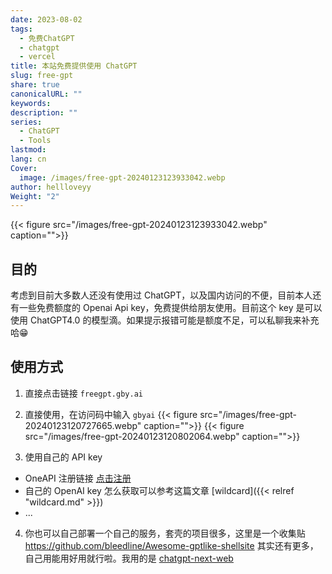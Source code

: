 ```yaml
---
date: 2023-08-02
tags:
  - 免费ChatGPT
  - chatgpt
  - vercel
title: 本站免费提供使用 ChatGPT
slug: free-gpt
share: true
canonicalURL: ""
keywords: 
description: ""
series:
  - ChatGPT
  - Tools
lastmod: 
lang: cn
Cover:
  image: /images/free-gpt-20240123123933042.webp
author: hellloveyy
Weight: "2"
---
```



{{< figure src="/images/free-gpt-20240123123933042.webp" caption="">}}
## 目的
考虑到目前大多数人还没有使用过 ChatGPT，以及国内访问的不便，目前本人还有一些免费额度的 Openai Api key，免费提供给朋友使用。目前这个 key 是可以使用 ChatGPT4.0 的模型滴。如果提示报错可能是额度不足，可以私聊我来补充哈😁

## 使用方式

1. 直接点击链接  `freegpt.gby.ai`
2. 直接使用，在访问码中输入  `gbyai`
{{< figure src="/images/free-gpt-20240123120727665.webp" caption="">}}
{{< figure src="/images/free-gpt-20240123120802064.webp" caption="">}}


3. 使用自己的 API key 
- OneAPI 注册链接 [点击注册](https://oneapi.moththe.com/register?aff=uhvH) 
- 自己的 OpenAI key 怎么获取可以参考这篇文章 [wildcard]({{< relref "wildcard.md" >}})
- ...

4. 你也可以自己部署一个自己的服务，套壳的项目很多，这里是一个收集贴 https://github.com/bleedline/Awesome-gptlike-shellsite 其实还有更多，自己用能用好用就行啦。我用的是 [chatgpt-next-web](https://github.com/ChatGPTNextWeb/ChatGPT-Next-Web)